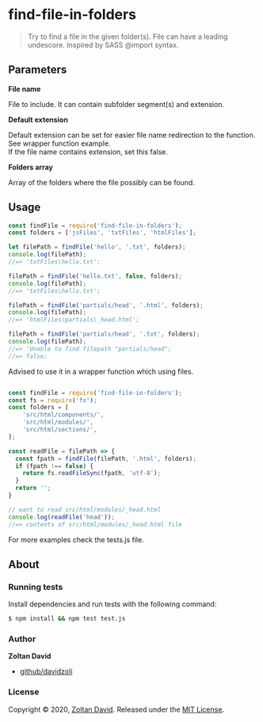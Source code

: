 # find-file-in-folders

> Try to find a file in the given folder(s).
> File can have a leading undescore.
> Inspired by SASS @import syntax.

## Parameters

**File name**

File to include. It can contain subfolder segment(s) and extension.

**Default extension**

Default extension can be set for easier file name redirection to the function. 
See wrapper function example.  
If the file name contains extension, set this false. 

**Folders array**

Array of the folders where the file possibly can be found.

## Usage

```js
const findFile = require('find-file-in-folders');
const folders = ['jsFiles', 'txtFiles', 'htmlFiles'];

let filePath = findFile('hello', '.txt', folders);
console.log(filePath);
//=> 'txtFiles\hello.txt';

filePath = findFile('hello.txt', false, folders);
console.log(filePath);
//=> 'txtFiles\hello.txt';

filePath = findFile('partials/head', '.html', folders);
console.log(filePath);
//=> 'htmlFiles\partials\_head.html';

filePath = findFile('partials/head', '.txt', folders);
console.log(filePath);
//=> 'Unable to find filepath "partials/head";
//=> false;
```

Advised to use it in a wrapper function which using files.
```js

const findFile = require('find-file-in-folders');
const fs = require('fs');
const folders = [
    'src/html/components/',
    'src/html/modules/',
    'src/html/sections/',
];

const readFile = filePath => {
  const fpath = findFile(filePath, '.html', folders);
  if (fpath !== false) {
    return fs.readFileSync(fpath, 'utf-8');
  }
  return '';
}

// want to read src/html/modules/_head.html
console.log(readFile('head'));
//=> contents of src/html/modules/_head.html file
```
For more examples check the tests.js file.

## About


### Running tests

Install dependencies and run tests with the following command:

```sh
$ npm install && npm test test.js
```

### Author

**Zoltan David**

* [github/davidzoli](https://github.com/davidzoli)

### License

Copyright © 2020, [Zoltan David](https://github.com/davidzoli).
Released under the [MIT License](LICENSE).
